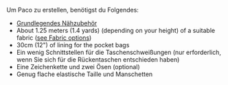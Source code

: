 Um Paco zu erstellen, benötigst du Folgendes:

- [Grundlegendes Nähzubehör](/docs/sewing/basic-sewing-supplies)
- About 1.25 meters (1.4 yards) (depending on your height) of a suitable fabric ([see Fabric options](/docs/patterns/paco/fabric))
- 30cm (12") of lining for the pocket bags
- Ein wenig Schnittstellen für die Taschenschweißungen (nur erforderlich, wenn Sie sich für die Rückentaschen entschieden haben)
- Eine Zeichenkette und zwei Ösen (optional)
- Genug flache elastische Taille und Manschetten
